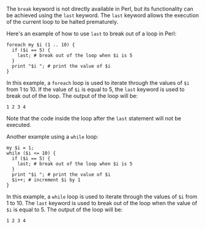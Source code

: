 The `break` keyword is not directly available in Perl, but its functionality can be achieved using the `last` keyword. The `last` keyword allows the execution of the current loop to be halted prematurely.

Here's an example of how to use `last` to break out of a loop in Perl:

```
foreach my $i (1 .. 10) {
  if ($i == 5) {
    last; # break out of the loop when $i is 5
  }
  print "$i "; # print the value of $i
}
```

In this example, a `foreach` loop is used to iterate through the values of `$i` from 1 to 10. If the value of `$i` is equal to 5, the `last` keyword is used to break out of the loop. The output of the loop will be:

```
1 2 3 4
```

Note that the code inside the loop after the `last` statement will not be executed.

Another example using a `while` loop:

```
my $i = 1; 
while ($i <= 10) {
  if ($i == 5) {
    last; # break out of the loop when $i is 5
  }
  print "$i "; # print the value of $i
  $i++; # increment $i by 1
}
```

In this example, a `while` loop is used to iterate through the values of `$i` from 1 to 10. The `last` keyword is used to break out of the loop when the value of `$i` is equal to 5. The output of the loop will be:

```
1 2 3 4
```